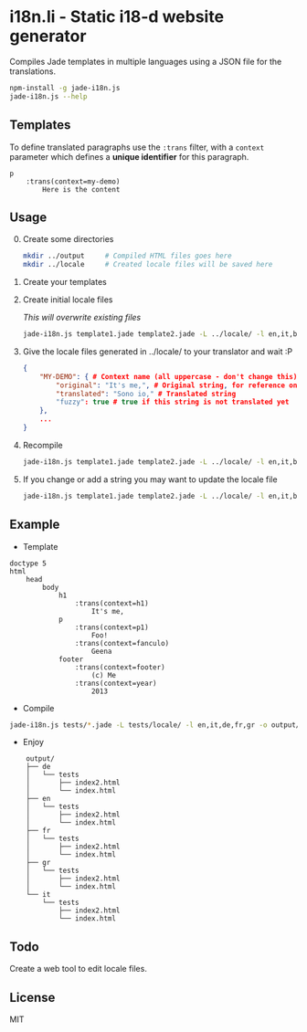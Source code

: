 # i18n.li - Static i18-d website generator #
Compiles Jade templates in multiple languages using a JSON file for the translations.


```bash
npm-install -g jade-i18n.js
jade-i18n.js --help
```

## Templates ##

To define translated paragraphs use the ```:trans``` filter, with a ```context``` parameter which defines a **unique identifier** for this paragraph.

```
p
	:trans(context=my-demo)
		Here is the content
```


## Usage ##

0. Create some directories

	```bash
	mkdir ../output 	# Compiled HTML files goes here
	mkdir ../locale		# Created locale files will be saved here
	```

1. Create your templates
2. Create initial locale files

	*This will overwrite existing files*

	```bash
	jade-i18n.js template1.jade template2.jade -L ../locale/ -l en,it,br -o ../output/ --init --update
	```

3. Give the locale files generated in ../locale/ to your translator and wait :P
	
	```json
	{
		"MY-DEMO": { # Context name (all uppercase - don't change this)
			"original": "It's me,", # Original string, for reference only
			"translated": "Sono io," # Translated string
			"fuzzy": true # true if this string is not translated yet
		},
		...
	}
	```

4. Recompile

	```bash
	jade-i18n.js template1.jade template2.jade -L ../locale/ -l en,it,br -o ../output/
	```

5. If you change or add a string you may want to update the locale file

	```bash
	jade-i18n.js template1.jade template2.jade -L ../locale/ -l en,it,br -o ../output/ --update
	```

## Example ##

* Template

```jade
doctype 5
html
	head
		body
			h1 
				:trans(context=h1)
					It's me,
			p
				:trans(context=p1)
					Foo!
				:trans(context=fanculo)
					Geena
			footer
				:trans(context=footer)
					(c) Me
				:trans(context=year)
					2013
```

* Compile

```bash
jade-i18n.js tests/*.jade -L tests/locale/ -l en,it,de,fr,gr -o output/ --init --update
```

* Enjoy

```
    output/
    ├── de
    │   └── tests
    │       ├── index2.html
    │       └── index.html
    ├── en
    │   └── tests
    │       ├── index2.html
    │       └── index.html
    ├── fr
    │   └── tests
    │       ├── index2.html
    │       └── index.html
    ├── gr
    │   └── tests
    │       ├── index2.html
    │       └── index.html
    └── it
        └── tests
            ├── index2.html
            └── index.html
```

## Todo ##
Create a web tool to edit locale files.


## License ##
MIT



